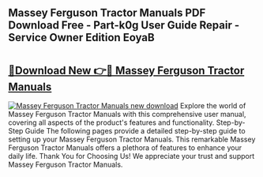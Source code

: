 ## Massey Ferguson Tractor Manuals PDF Download Free - Part-k0g User Guide Repair - Service Owner Edition EoyaB

# <h2><a href="http://bc92874.oget.top/?id=Massey+Ferguson+Tractor+Manuals">🔗Download New 👉🔴 Massey Ferguson Tractor Manuals</a></h2>

[![Massey Ferguson Tractor Manuals new download](https://i.imgur.com/5g1atiW.png)](http://bc92874.oget.top/?id=Massey+Ferguson+Tractor+Manuals)
Explore the world of Massey Ferguson Tractor Manuals with this comprehensive user manual, covering all aspects of the product's features and functionality. Step-by-Step Guide The following pages provide a detailed step-by-step guide to setting up your Massey Ferguson Tractor Manuals. This remarkable Massey Ferguson Tractor Manuals offers a plethora of features to enhance your daily life. Thank You for Choosing Us! We appreciate your trust and support Massey Ferguson Tractor Manuals.
